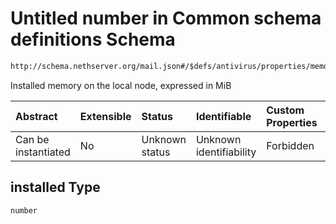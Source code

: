 # Untitled number in Common schema definitions Schema

```txt
http://schema.nethserver.org/mail.json#/$defs/antivirus/properties/memory_info/properties/installed
```

Installed memory on the local node, expressed in MiB

| Abstract            | Extensible | Status         | Identifiable            | Custom Properties | Additional Properties | Access Restrictions | Defined In                                      |
| :------------------ | :--------- | :------------- | :---------------------- | :---------------- | :-------------------- | :------------------ | :---------------------------------------------- |
| Can be instantiated | No         | Unknown status | Unknown identifiability | Forbidden         | Allowed               | none                | [mail.json\*](mail.json "open original schema") |

## installed Type

`number`
